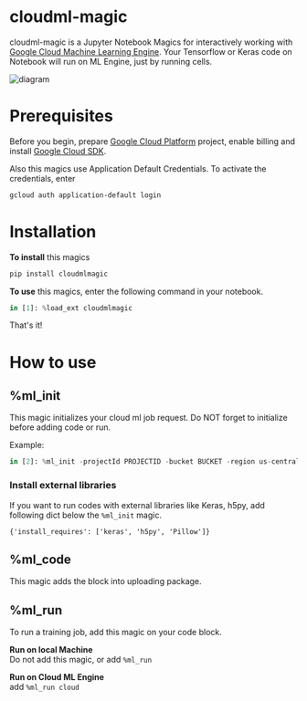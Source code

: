 # cloudml-magic
cloudml-magic is a Jupyter Notebook Magics for interactively working with [Google Cloud Machine Learning Engine](https://cloud.google.com/ml-engine/).
Your Tensorflow or Keras code on Notebook will run on ML Engine, just by running cells.

![diagram](readme_diagram.png)

# Prerequisites
Before you begin, prepare [Google Cloud Platform](https://cloud.google.com/) project, enable billing and install [Google Cloud SDK](https://cloud.google.com/sdk/downloads).

Also this magics use Application Default Credentials.
To activate the credentials, enter
```bash
gcloud auth application-default login
```

# Installation
**To install** this magics
```bash
pip install cloudmlmagic
```

**To use** this magics, enter the following command in your notebook.

```py
in [1]: %load_ext cloudmlmagic
```

That's it!

# How to use

## %ml_init
This magic initializes your cloud ml job request. Do NOT forget to initialize before adding code or run.

Example:

```py
in [2]: %ml_init -projectId PROJECTID -bucket BUCKET -region us-central1 -scaleTier BASIC -runtimeVersion 1.2
```

### Install external libraries
If you want to run codes with external libraries like Keras, h5py, add following dict below the `%ml_init` magic.

```
{'install_requires': ['keras', 'h5py', 'Pillow']}
```

## %ml_code
This magic adds the block into uploading package.

## %ml_run
To run a training job, add this magic on your code block.

**Run on local Machine**  
Do not add this magic, or add `%ml_run`

**Run on Cloud ML Engine**  
add `%ml_run cloud`
